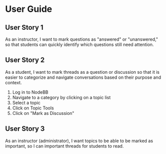 # User Guide


## User Story 1
As an instructor, I want to mark questions as "answered" or "unanswered," so that students can quickly identify which questions still need attention.

## User Story 2
As a student, I want to mark threads as a question or discussion so that it is easier to categorize and navigate conversations based on their purpose and context.

1. Log in to NodeBB
2. Navigate to a category by clicking on a topic list
3. Select a topic
4. Click on Topic Tools
5. Click on "Mark as Discussion"

## User Story 3
As an instructor (administrator), I want topics to be able to be marked as important, so I can important threads for students to read.
